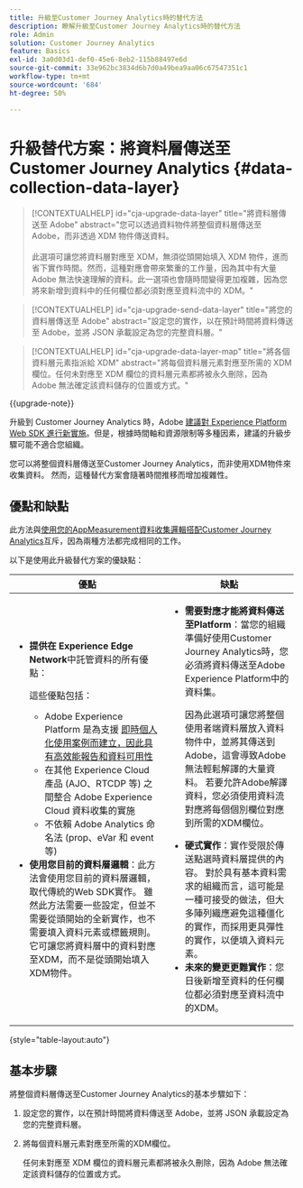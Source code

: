 ```yaml
---
title: 升級至Customer Journey Analytics時的替代方法
description: 瞭解升級至Customer Journey Analytics時的替代方法
role: Admin
solution: Customer Journey Analytics
feature: Basics
exl-id: 3a0d03d1-def0-45e6-8eb2-115b88497e6d
source-git-commit: 33e962bc3834d6b7d0a49bea9aa06c67547351c1
workflow-type: tm+mt
source-wordcount: '684'
ht-degree: 50%

---
```


# 升級替代方案：將資料層傳送至 Customer Journey Analytics {#data-collection-data-layer}

<!-- markdownlint-disable MD034 -->

>[!CONTEXTUALHELP]
>id="cja-upgrade-data-layer"
>title="將資料層傳送至 Adobe"
>abstract="您可以透過資料物件將整個資料層傳送至 Adobe，而非透過 XDM 物件傳送資料。<br><br>此選項可讓您將資料層對應至 XDM，無須從頭開始填入 XDM 物件，進而省下實作時間。然而，這種對應會帶來繁重的工作量，因為其中有大量 Adobe 無法快速理解的資料。此一選項也會隨時間變得更加複雜，因為您將來新增到資料中的任何欄位都必須對應至資料流中的 XDM。"

<!-- markdownlint-enable MD034 -->

<!-- markdownlint-disable MD034 -->

>[!CONTEXTUALHELP]
>id="cja-upgrade-send-data-layer"
>title="將您的資料層傳送至 Adobe"
>abstract="設定您的實作，以在預計時間將資料傳送至 Adobe，並將 JSON 承載設定為您的完整資料層。"

<!-- markdownlint-enable MD034 -->

<!-- markdownlint-disable MD034 -->

>[!CONTEXTUALHELP]
>id="cja-upgrade-data-layer-map"
>title="將各個資料層元素指派給 XDM"
>abstract="將每個資料層元素對應至所需的 XDM 欄位。任何未對應至 XDM 欄位的資料層元素都將被永久刪除，因為 Adobe 無法確定該資料儲存的位置或方式。"

<!-- markdownlint-enable MD034 -->

{{upgrade-note}}

升級到 Customer Journey Analytics 時，Adobe [建議對 Experience Platform Web SDK 進行新實施](/help/getting-started/cja-upgrade/cja-upgrade-recommendations.md)。但是，根據時間軸和資源限制等多種因素，建議的升級步驟可能不適合您組織。

您可以將整個資料層傳送至Customer Journey Analytics，而非使用XDM物件來收集資料。 然而，這種替代方案會隨著時間推移而增加複雜性。

## 優點和缺點

此方法與[使用您的AppMeasurement資料收集邏輯搭配Customer Journey Analytics](/help/getting-started/cja-upgrade/cja-upgrade-alternative-appmeasurement.md)互斥，因為兩種方法都完成相同的工作。

以下是使用此升級替代方案的優缺點：

| 優點 | 缺點 |
|----------|---------|
| <ul><li>**提供在 Experience Edge Network**&#x200B;中託管資料的所有優點： <p>這些優點包括：</p><ul><li>Adobe Experience Platform 是為支援 [即時個人化使用案例而建立，因此具有高效能報告和資料可用性](https://experienceleague.adobe.com/docs/experience-platform/destinations/ui/activate/configure-personalization-destinations.html)</li><li>在其他 Experience Cloud 產品 (AJO、RTCDP 等) 之間整合 Adob&#x200B;&#x200B;e Experience Cloud 資料收集的實施</li><li>不依賴 Adobe Analytics 命名法 (prop、eVar 和 event 等)</li></ul><li>**使用您目前的資料層邏輯**：此方法會使用您目前的資料層邏輯，取代傳統的Web SDK實作。 雖然此方法需要一些設定，但並不需要從頭開始的全新實作，也不需要填入資料元素或標籤規則。 它可讓您將資料層中的資料對應至XDM，而不是從頭開始填入XDM物件。</li></ul> | <ul><li>**需要對應才能將資料傳送至Platform**：當您的組織準備好使用Customer Journey Analytics時，您必須將資料傳送至Adobe Experience Platform中的資料集。 <p>因為此選項可讓您將整個使用者端資料層放入資料物件中，並將其傳送到Adobe，這會導致Adobe無法輕鬆解譯的大量資料。 若要允許Adobe解譯資料，您必須使用資料流對應將每個個別欄位對應到所需的XDM欄位。</p></li><li>**硬式實作**：實作受限於傳送點選時資料層提供的內容。 對於具有基本資料需求的組織而言，這可能是一種可接受的做法，但大多陣列織應避免這種僵化的實作，而採用更具彈性的實作，以便填入資料元素。</li><li>**未來的變更更難實作**：您日後新增至資料的任何欄位都必須對應至資料流中的XDM。</li></ul> |

{style="table-layout:auto"}

## 基本步驟

將整個資料層傳送至Customer Journey Analytics的基本步驟如下：

1. 設定您的實作，以在預計時間將資料傳送至 Adobe，並將 JSON 承載設定為您的完整資料層。

1. 將每個資料層元素對應至所需的XDM欄位。

   任何未對應至 XDM 欄位的資料層元素都將被永久刪除，因為 Adobe 無法確定該資料儲存的位置或方式。
